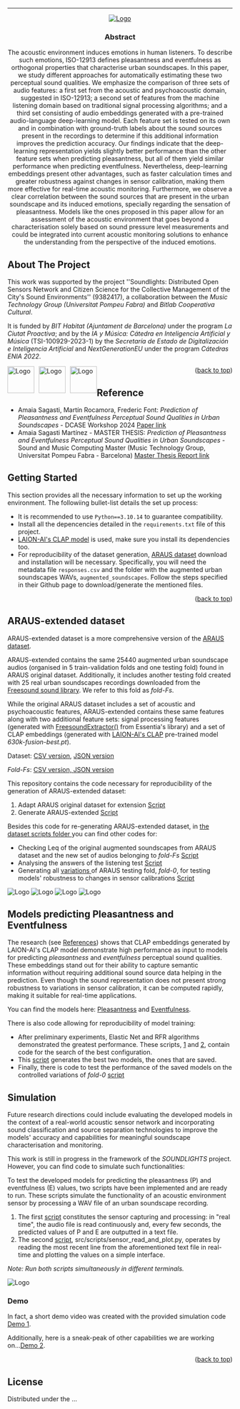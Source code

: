 


---
<!-- PROJECT LOGO -->

<div align="center">
  <a href="https://github.com/github_username/repo_name">
    <img src="data/images/Paper_banner.png" alt="Logo">
  </a>

<h3 align="center">Abstract</h3>

  <p align="center">
    The acoustic environment induces emotions in human listeners. To describe such emotions, ISO-12913 defines pleasantness and eventfulness as orthogonal properties that characterise urban soundscapes. In this paper, we study different approaches for automatically estimating these two perceptual sound qualities. We emphasize the comparison of three sets of audio features: a first set from the acoustic and psychoacoustic domain, suggested in ISO-12913; a second set of features from the machine listening domain based on traditional signal processing algorithms; and a third set consisting of audio embeddings generated with a pre-trained audio-language deep-learning model. Each feature set is tested on its own and in combination with ground-truth labels about the sound sources present in the recordings to determine if this additional information improves the prediction accuracy. Our findings indicate that the deep-learning representation yields slightly better performance than the other feature sets when predicting pleasantness, but all of them yield similar performance when predicting eventfulness. Nevertheless, deep-learning embeddings present other advantages, such as faster calculation times and greater robustness against changes in sensor calibration, making them more effective for real-time acoustic monitoring. Furthermore, we observe a clear correlation between the sound sources that are present in the urban soundscape and its induced emotions, specially regarding the sensation of pleasantness. Models like the ones proposed in this paper allow for an assessment of the acoustic environment that goes beyond a characterisation solely based on sound pressure level measurements and could be integrated into current acoustic monitoring solutions to enhance the understanding from the perspective of the induced emotions.
  </p>
  
</div>

<!-- TABLE OF CONTENTS 
<details>
  <summary>Table of Contents</summary>
  <ol>
    <li>
      <a href="#about-the-project">About The Project</a>
      <ul>
        <li><a href="#built-with">Built With</a></li>
      </ul>
    </li>
    <li>
      <a href="#getting-started">Getting Started</a>
      <ul>
        <li><a href="#prerequisites">Prerequisites</a></li>
        <li><a href="#installation">Installation</a></li>
      </ul>
    </li>
    <li><a href="#usage">Usage</a></li>
    <li><a href="#roadmap">Roadmap</a></li>
    <li><a href="#contributing">Contributing</a></li>
    <li><a href="#license">License</a></li>
    <li><a href="#contact">Contact</a></li>
    <li><a href="#acknowledgments">Acknowledgments</a></li>
  </ol>
</details> -->

<!-- ABOUT THE PROJECT -->
## About The Project

This work was supported by the project ''Soundlights: Distributed Open Sensors Network and Citizen Science for the Collective Management of the City's Sound Environments'' (9382417), a collaboration between the <i>Music Technology Group (Universitat Pompeu Fabra)</i> and <i>Bitlab Cooperativa Cultural</i>.

It is funded by <i>BIT Habitat (Ajuntament de Barcelona)</i> under the program <i>La Ciutat Proactiva</i>; and by the <i>IA y Música: Cátedra en Inteligencia Artificial y Música</i> (TSI-100929-2023-1) by the <i>Secretaría de Estado de Digitalización e Inteligencia Artificial</i> and <i>NextGenerationEU</i> under the program <i>Cátedras ENIA 2022</i>. 

<p>
  <img src="data/images/MTG_logo.jpeg" alt="Logo" height="60" style="float: left; margin-right: 10px;">
  <img src="data/images/Bitlab_logo.png" alt="Logo" height="60" style="float: left; margin-right: 10px;">
  <img src="data/images/Logo-Bithabitat.png" alt="Logo" height="60" style="float: left;">
</p>

<p align="right">(<a href="#readme-top">back to top</a>)</p>


## Reference
- Amaia Sagasti, Martín Rocamora, Frederic Font: *Prediction of Pleasantness and Eventfulness Perceptual Sound Qualities in Urban Soundscapes* - DCASE Workshop 2024 <a href="link-to-paper-once-published">Paper link</a>
- Amaia Sagasti Martínez - MASTER THESIS: *Prediction of Pleasantness and Eventfulness Perceptual Sound Qualities in Urban Soundscapes* - Sound and Music Computing Master (Music Technology Group, Universitat Pompeu Fabra - Barcelona) <a href="link-to-MasterThesis-once-published">Master Thesis Report link</a>


<!-- GETTING STARTED -->
## Getting Started
This section provides all the necessary information to set up the working environment. The followiing bullet-list details the set up process:
- It is recommended to use ```Python==3.10.14``` to guarantee compatibility.
- Install all the depencencies detailed in the ```requirements.txt``` file of this project. 
- <a href="https://github.com/LAION-AI/CLAP">LAION-AI's CLAP model</a> is used, make sure you install its dependencies too.
- For reproducibility of the dataset generation, <a href="https://github.com/ntudsp/araus-dataset-baseline-models">ARAUS dataset</a> download and installation will be necessary. Specifically, you will need the metadata file ```responses.csv``` and the folder with the augmented urban soundscapes WAVs, ```augmented_soundscapes```. Follow the steps specified in their Github page to download/generate the mentioned files. 

<p align="right">(<a href="#readme-top">back to top</a>)</p>

<!-- ## Soundlights sensors
Soundlights is a technological and social project that aims to develop and implement a network of intelligent microphone sensors to be deployed in the city of Barcelona. These sensors capture the audio in real-time and process it to extract two acoustic perceptual qualities, pleasatness and eventfulness. Then, the obtained acoustic environment information will be displayed on a digital display. The main goals of Soundlights are:
- To collect data from the urban soundscapes in the city of Barcelona to gain knowledge of the noise environment from a perceptual point of view.
- To implement a display that delivers messages in real-time to raise *in situ* and long-term awareness of noise levels.

Both <a href="#reference">reference</a> documents provided above are part of a research line for finding which feature set and model delivers the highest accuracy in the predictions of the perceptual qualities pleasantness and eventfulness, with special focus on real-time applications. For this purpose, <a href="#araus-extended-dataset">ARAUS-extended dataset</a> is developped, and three different feature sets are put under test.

*CLAP features*, the sound representations explained in the following section, result as the most suitable for real-time monitoring techniques because they achieve strong accuracy in the predictions, they are the fastest to generate, and they are the most robust to changes in audio-calibration. Therefore, we use the *CLAP features* of the five cross-validation folds of ARAUS dataset to train two models for the prediction of pleasantness and eventfulness, respectively, and save them. 

In addition to the pleasantness and eventfulness prediction models, this repository includes the development of urban sound source identification models too. In comparisson to the perceptual qualities, not as much effort and research was put into the study of this models. The audio recordings from <a href="https://github.com/jakobabesser/USM">USM dataset</a> and *CLAP features* were used to train one-vs-all models for predicting the following sound sources: airplane, alarm, birds, bus, car, cheering, church bell, dogs, drilling, glass break, gunshot, hammer, helicopter, jackhammer, lawn mower, motorcycle, music, rain, sawing, scream, siren, speech, thunderstorm, train, truck and wind.

The final step of this research, as part of the Soundlights project, is to implement the trained models in a sensor that operates in real-time. This sensor will capture sound, process it by making the predictions with the trained models and output a message with information about the acoustic environment. In this code repository, you can find code for simulating the working of one of this sensors operating in real-time, using a WAV file as input. -->
## ARAUS-extended dataset
ARAUS-extended dataset is a more comprehensive version of the <a href="https://github.com/ntudsp/araus-dataset-baseline-models">ARAUS dataset</a>. 

ARAUS-extended contains the same 25440 augmented urban soundscape audios (organised in 5 train-validation folds and one testing fold) found in ARAUS original dataset. Additionally, it includes another testing fold created with 25 real urban soundscapes recordings downloaded from the <a href="#https://freesound.org/">Freesound sound library</a>. We refer to this fold as <i>fold-Fs</i>.

While the original ARAUS dataset includes a set of acoustic and psychoacoustic features, ARAUS-extended contains these same features along with two additional feature sets: signal processing features (generated with <a href="https://essentia.upf.edu/freesound_extractor.html">FreesoundExtractor()</a> from Essentia's library) and a set of CLAP embeddings (generated with <a href="https://github.com/LAION-AI/CLAP">LAION-AI's CLAP</a> pre-trained model *630k-fusion-best.pt*). 

Dataset: <a href="data/ARAUS_extended.csv">CSV version</a>, <a href="data/ARAUS_extended.json">JSON version</a>
<p></p>
<i>Fold-Fs</i>: <a href="data/fold_Fs.csv">CSV version, <a href="data/fold_Fs.json">JSON version</a>
<p></p>
This repository contains the code necessary for reproducibility of the generation of ARAUS-extended dataset:

1) Adapt ARAUS original dataset for extension <a href="src/scripts/dataset/dataset_Adequate_ARAUS_for_extension.ipynb">Script</a> 
2) Generate ARAUS-extended <a href="src/scripts/dataset/dataset_Generate_features.py">Script</a> 

Besides this code for re-generating ARAUS-extended dataset, in <a href="src/scripts/dataset/">the dataset scripts folder </a> you can find other codes for:
- Checking Leq of the original augmented soundscapes from ARAUS dataset and the new set of audios belonging to *fold-Fs* <a href="src/scripts/dataset/dataset_Leq_comparison.ipynb">Script</a>
- Analysing the answers of the listening test <a href="src/scripts/dataset/dataset_Analyse_results_listening_tests.ipynb">Script</a>
- Generating all <a href="data/variations_fold0">variations </a> of ARAUS testing fold, *fold-0*, for testing models' robustness to changes in sensor calibrations <a href="src/scripts/dataset/dataset_Generate_all_variations_fold0.py">Script</a>


<img src="data/images/dataset-schema.png" alt="Logo">

<img src="data/images/model-schema.png" alt="Logo">

<img src="data/images/sensor-schema.png" alt="Logo">

<img src="data/images/legend.png" alt="Logo">

## Models predicting Pleasantness and Eventfulness
The research (see <a href="#reference">References</a>) shows that CLAP embeddings generated by LAION-AI's CLAP model demonstrate high performance as input to models for predicting *pleasantness* and *eventfulness* perceptual sound qualities. These embeddings stand out for their ability to capture semantic information without requiring additional sound source data helping in the prediction.  Even though the sound representation does not present strong robustness to variations in sensor calibration, it can be computed rapidly, making it suitable for real-time applications.

You can find the models here: <a href="data/models/trained/model_eventfulness.joblib">Pleasantness</a> and <a href="data/models/trained/model_eventfulness.joblib">Eventfulness</a>.

There is also code allowing for reproducibility of model training:
- After preliminary experiments, Elastic Net and RFR algorithms demonstrated the greatest performance. These scripts, <a href="src/scripts/model/models_Find_best_params_ElasticNet.py">1</a> and <a href="src/scripts/model/models_Find_best_params_RFR.py">2</a>, contain code for the search of the best configuration.
- This <a href="src/scripts/model/models_train.py">script</a> generates the best two models, the ones that are saved.
- Finally, there is code to test the performance of the saved models on the controlled variations of *fold-0* <a href="src/scripts/model/models_evaluate.py">script</a>


## Simulation
Future research directions could include evaluating the developed models in the context of a real-world acoustic sensor network and incorporating sound classification and source separation technologies to improve the models' accuracy and capabilities for meaningful soundscape characterisation and monitoring. 

This work is still in progress in the framework of the *SOUNDLIGHTS* project. However, you can find code to simulate such functionalities:

To test the developed models for predicting the pleasantness (P) and eventfulness (E) values, two scripts have been implemented and are ready to run. These scripts simulate the functionality of an acoustic environment sensor by processing a WAV file of an urban soundscape recording. 

1) The first <a href="src/scripts/sensor/sensor_simulation.py">script</a> constitutes the sensor capturing and processing: in "real time", the audio file is read continuously and, every few seconds, the predicted values of P and E are outputted in a text file. 
2) The second <a href="src/scripts/sensor/sensor_read_and_plot.py">script</a>, src/scripts/sensor_read_and_plot.py, operates by reading the most recent line from the aforementioned text file in real-time and plotting the values on a simple interface.

*Note: Run both scripts simultaneously in different terminals.*

<img src="data/images/simulation_capture.png" alt="Logo">

### Demo
In fact, a short demo video was created with the provided simulation code <a href="https://youtu.be/f1YHKgZXTTw">Demo 1</a>. 

Additionally, here is a sneak-peak of other capabilities we are working on...<a href="https://youtu.be/fsis4OViLwQ">Demo 2</a>.


<p align="right">(<a href="#readme-top">back to top</a>)</p>


<!-- LICENSE -->
## License

Distributed under the ...<!-- MIT License. See `LICENSE.txt` for more information.<p align="right">(<a href="#readme-top">back to top</a>)</p>-->





<!-- MARKDOWN LINKS & IMAGES -->
<!-- https://www.markdownguide.org/basic-syntax/#reference-style-links -->
[contributors-shield]: https://img.shields.io/github/contributors/github_username/repo_name.svg?style=for-the-badge
[contributors-url]: https://github.com/github_username/repo_name/graphs/contributors
[forks-shield]: https://img.shields.io/github/forks/github_username/repo_name.svg?style=for-the-badge
[forks-url]: https://github.com/github_username/repo_name/network/members
[stars-shield]: https://img.shields.io/github/stars/github_username/repo_name.svg?style=for-the-badge
[stars-url]: https://github.com/github_username/repo_name/stargazers
[issues-shield]: https://img.shields.io/github/issues/github_username/repo_name.svg?style=for-the-badge
[issues-url]: https://github.com/github_username/repo_name/issues
[license-shield]: https://img.shields.io/github/license/github_username/repo_name.svg?style=for-the-badge
[license-url]: https://github.com/github_username/repo_name/blob/master/LICENSE.txt
[linkedin-shield]: https://img.shields.io/badge/-LinkedIn-black.svg?style=for-the-badge&logo=linkedin&colorB=555
[linkedin-url]: https://linkedin.com/in/linkedin_username
[product-screenshot]: images/screenshot.png
[Next.js]: https://img.shields.io/badge/next.js-000000?style=for-the-badge&logo=nextdotjs&logoColor=white
[Next-url]: https://nextjs.org/
[React.js]: https://img.shields.io/badge/React-20232A?style=for-the-badge&logo=react&logoColor=61DAFB
[React-url]: https://reactjs.org/
[Vue.js]: https://img.shields.io/badge/Vue.js-35495E?style=for-the-badge&logo=vuedotjs&logoColor=4FC08D
[Vue-url]: https://vuejs.org/
[Angular.io]: https://img.shields.io/badge/Angular-DD0031?style=for-the-badge&logo=angular&logoColor=white
[Angular-url]: https://angular.io/
[Svelte.dev]: https://img.shields.io/badge/Svelte-4A4A55?style=for-the-badge&logo=svelte&logoColor=FF3E00
[Svelte-url]: https://svelte.dev/
[Laravel.com]: https://img.shields.io/badge/Laravel-FF2D20?style=for-the-badge&logo=laravel&logoColor=white
[Laravel-url]: https://laravel.com
[Bootstrap.com]: https://img.shields.io/badge/Bootstrap-563D7C?style=for-the-badge&logo=bootstrap&logoColor=white
[Bootstrap-url]: https://getbootstrap.com
[JQuery.com]: https://img.shields.io/badge/jQuery-0769AD?style=for-the-badge&logo=jquery&logoColor=white
[JQuery-url]: https://jquery.com 
